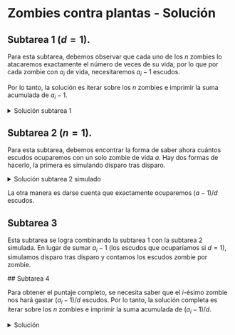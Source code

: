 # Zombies contra plantas - Solución

## Subtarea 1 ($d = 1$).

Para esta subtarea, debemos observar que cada uno de los $n$ zombies lo atacaremos exactamente el número de veces de su vida; por lo que por cada zombie con $a_i$ de vida, necesitaremos $a_i - 1$ escudos.

Por lo tanto, la solución es iterar sobre los $n$ zombies e imprimir la suma acumulada de $a_i - 1$.

<details><summary>Solución subtarea 1</summary>

{{sub1.cpp}}

</details>

## Subtarea 2 ($n = 1$).

Para esta subtarea, debemos encontrar la forma de saber ahora cuántos escudos ocuparemos con un solo zombie de vida $a$. Hay dos formas de hacerlo, la primera es simulando disparo tras disparo.

<details><summary>Solución subtarea 2 simulado</summary>

{{sub2.cpp}}

</details>

La otra manera es darse cuenta que exactamente ocuparemos $(a - 1) / d$ escudos.

## Subtarea 3

Esta subtarea se logra combinando la subtarea 1 con la subtarea 2 simulada. En lugar de sumar $a_i - 1$ (los escudos que ocuparíamos si $d = 1$), simulamos disparo tras disparo y contamos los escudos zombie por zombie.

## Subtarea 4

Para obtener el puntaje completo, se necesita saber que el $i$-ésimo zombie nos hará gastar $(a_i - 1) / d$ escudos. Por lo tanto, la solución completa es iterar sobre los $n$ zombies e imprimir la suma acumulada de $(a_i - 1) / d$.

<details><summary>Solución</summary>

{{solution.cpp}}

</details>

